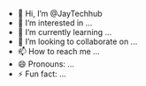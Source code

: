 - 👋 Hi, I’m @JayTechhub
- 👀 I’m interested in ...
- 🌱 I’m currently learning ...
- 💞️ I’m looking to collaborate on ...
- 📫 How to reach me ...
- 😄 Pronouns: ...
- ⚡ Fun fact: ...

<!---
JayTechhub/JayTechhub is a ✨ special ✨ repository because its `README.md` (this file) appears on your GitHub profile.
You can click the Preview link to take a look at your changes.
--->
